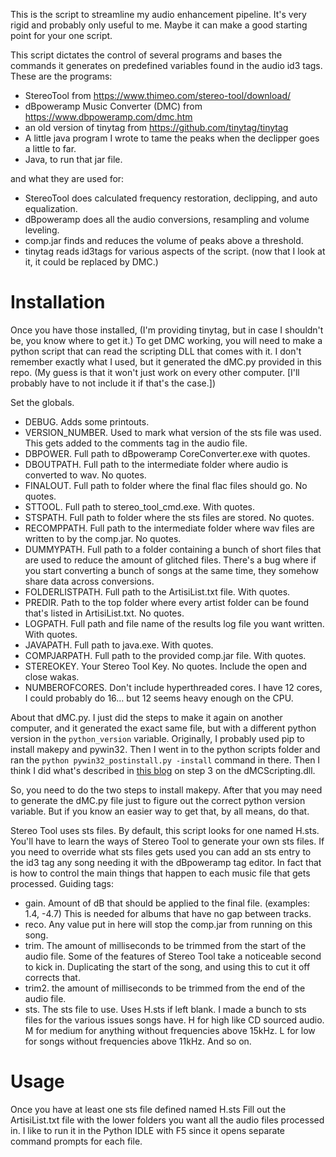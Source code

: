 This is the script to streamline my audio enhancement pipeline. It's very rigid and probably only useful to me. Maybe it can make a good starting point for your one script.

This script dictates the control of several programs and bases the commands it generates on predefined variables found in the audio id3 tags.
These are the programs:
* StereoTool from https://www.thimeo.com/stereo-tool/download/
* dBpoweramp Music Converter (DMC) from https://www.dbpoweramp.com/dmc.htm
* an old version of tinytag from https://github.com/tinytag/tinytag
* A little java program I wrote to tame the peaks when the declipper goes a little to far.
* Java, to run that jar file.

and what they are used for:
* StereoTool does calculated frequency restoration, declipping, and auto equalization.
* dBpoweramp does all the audio conversions, resampling and volume leveling.
* comp.jar finds and reduces the volume of peaks above a threshold.
* tinytag reads id3tags for various aspects of the script. (now that I look at it, it could be replaced by DMC.)

# Installation

Once you have those installed, (I'm providing tinytag, but in case I shouldn't be, you know where to get it.)
To get DMC working, you will need to make a python script that can read the scripting DLL that comes with it.
I don't remember exactly what I used, but it generated the dMC.py provided in this repo.
(My guess is that it won't just work on every other computer. [I'll probably have to not include it if that's the case.])

Set the globals.
* DEBUG. Adds some printouts.
* VERSION_NUMBER. Used to mark what version of the sts file was used. This gets added to the comments tag in the audio file.
* DBPOWER. Full path to dBpoweramp CoreConverter.exe with quotes.
* DBOUTPATH. Full path to the intermediate folder where audio is converted to wav. No quotes.
* FINALOUT. Full path to folder where the final flac files should go. No quotes.
* STTOOL. Full path to stereo_tool_cmd.exe. With quotes.
* STSPATH. Full path to folder where the sts files are stored. No quotes.
* RECOMPPATH. Full path to the intermediate folder where wav files are written to by the comp.jar. No quotes.
* DUMMYPATH. Full path to a folder containing a bunch of short files that are used to reduce the amount of glitched files. There's a bug where if you start converting a bunch of songs at the same time, they somehow share data across conversions.
* FOLDERLISTPATH. Full path to the ArtisiList.txt file. With quotes.
* PREDIR. Path to the top folder where every artist folder can be found that's listed in ArtisiList.txt. No quotes.
* LOGPATH. Full path and file name of the results log file you want written. With quotes.
* JAVAPATH. Full path to java.exe. With quotes.
* COMPJARPATH. Full path to the provided comp.jar file. With quotes.
* STEREOKEY. Your Stereo Tool Key. No quotes. Include the open and close wakas.
* NUMBEROFCORES. Don't include hyperthreaded cores. I have 12 cores, I could probably do 16… but 12 seems heavy enough on the CPU.

About that dMC.py. I just did the steps to make it again on another computer, and it generated the exact same file, but with a different python version in the `python_version` variable.
Originally, I probably used pip to install makepy and pywin32. Then I went in to the python scripts folder and ran the `python pywin32_postinstall.py -install` command in there.
Then I think I did what's described in [this blog](https://blog.httpwatch.com/2019/03/22/how-to-use-python-with-a-com-library-like-httpwatch/) on step 3 on the dMCScripting.dll.

So, you need to do the two steps to install makepy. After that you may need to generate the dMC.py file just to figure out the correct python version variable. But if you know an easier way to get that, by all means, do that.


Stereo Tool uses sts files. By default, this script looks for one named H.sts. You'll have to learn the ways of Stereo Tool to generate your own sts files. If you need to override what sts files gets used you can add an sts entry to the id3 tag any song needing it with the dBpoweramp tag editor.
In fact that is how to control the main things that happen to each music file that gets processed.
Guiding tags:
* gain. Amount of dB that should be applied to the final file. (examples: 1.4, -4.7) This is needed for albums that have no gap between tracks.
* reco. Any value put in here will stop the comp.jar from running on this song.
* trim. The amount of milliseconds to be trimmed from the start of the audio file. Some of the features of Stereo Tool take a noticeable second to kick in. Duplicating the start of the song, and using this to cut it off corrects that.
* trim2. the amount of milliseconds to be trimmed from the end of the audio file.
* sts. The sts file to use. Uses H.sts if left blank. I made a bunch to sts files for the various issues songs have. H for high like CD sourced audio. M for medium for anything without frequencies above 15kHz. L for low for songs without frequencies above 11kHz. And so on.


# Usage
Once you have at least one sts file defined named H.sts
Fill out the ArtisiList.txt file with the lower folders you want all the audio files processed in.
I like to run it in the Python IDLE with F5 since it opens separate command prompts for each file.